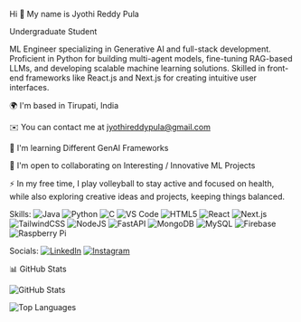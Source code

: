 Hi 👋 My name is Jyothi Reddy Pula

Undergraduate Student

ML Engineer specializing in Generative AI and full-stack development. Proficient in Python for building multi-agent models, fine-tuning RAG-based LLMs, and developing scalable machine learning solutions. Skilled in front-end frameworks like React.js and Next.js for creating intuitive user interfaces.

🌍  I'm based in Tirupati, India

✉️  You can contact me at jyothireddypula@gmail.com

🧠  I'm learning Different GenAI Frameworks

🤝  I'm open to collaborating on Interesting / Innovative ML Projects

⚡  In my free time, I play volleyball to stay active and focused on health, while also exploring creative ideas and projects, keeping things balanced.

Skills:
![Java](https://img.shields.io/badge/Java-ED8B00?style=for-the-badge&logo=openjdk&logoColor=white)
![Python](https://img.shields.io/badge/Python-3776AB?style=for-the-badge&logo=python&logoColor=white)
![C](https://img.shields.io/badge/C-00599C?style=for-the-badge&logo=c&logoColor=white)
![VS Code](https://img.shields.io/badge/VS%20Code-0078D4?style=for-the-badge&logo=visual-studio-code&logoColor=white)
![HTML5](https://img.shields.io/badge/HTML5-E34F26?style=for-the-badge&logo=html5&logoColor=white)
![React](https://img.shields.io/badge/React-61DAFB?style=for-the-badge&logo=react&logoColor=black)
![Next.js](https://img.shields.io/badge/Next.js-000000?style=for-the-badge&logo=nextdotjs&logoColor=white)
![TailwindCSS](https://img.shields.io/badge/TailwindCSS-06B6D4?style=for-the-badge&logo=tailwindcss&logoColor=white)
![NodeJS](https://img.shields.io/badge/Node.js-339933?style=for-the-badge&logo=nodedotjs&logoColor=white)
![FastAPI](https://img.shields.io/badge/FastAPI-009688?style=for-the-badge&logo=fastapi&logoColor=white)
![MongoDB](https://img.shields.io/badge/MongoDB-47A248?style=for-the-badge&logo=mongodb&logoColor=white)
![MySQL](https://img.shields.io/badge/MySQL-4479A1?style=for-the-badge&logo=mysql&logoColor=white)
![Firebase](https://img.shields.io/badge/Firebase-FFCA28?style=for-the-badge&logo=firebase&logoColor=black)
![Raspberry Pi](https://img.shields.io/badge/Raspberry%20Pi-A22846?style=for-the-badge&logo=raspberrypi&logoColor=white)

Socials:
[![LinkedIn](https://img.shields.io/badge/LinkedIn-blue?style=for-the-badge&logo=linkedin)](https://www.linkedin.com/in/jyothireddy-pula-5b3a01337/)
[![Instagram](https://img.shields.io/badge/Instagram-E4405F?style=for-the-badge&logo=instagram&logoColor=white)](https://www.instagram.com/miichael_09_/)



📊 GitHub Stats

![GitHub Stats](https://github-readme-stats.vercel.app/api?username=jyothi-reddy&show_icons=true&theme=radical)  

![Top Languages](https://github-readme-stats.vercel.app/api/top-langs/?username=jyothi-reddy&layout=compact&theme=radical)



  
